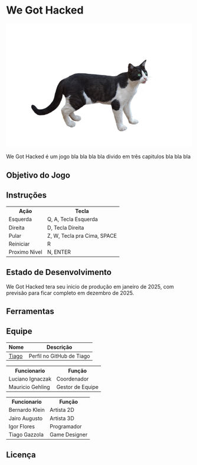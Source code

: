 # We Got Hacked
![menu](https://raw.githubusercontent.com/AtomicRocketEntertainment/We-Got-Hacked/refs/heads/main/ImagemTeste.png)


We Got Hacked é um jogo bla bla bla bla divido em três capitulos bla bla bla

Objetivo do Jogo
-------


Instruções
-------
<table>
  <tr>
    <th>Ação</th><th>Tecla</th>
  </tr>
  <tr>
    <td>Esquerda</td><td>Q, A, Tecla Esquerda</td>
  </tr>
  <tr>
    <td>Direita</td><td>D, Tecla Direita</td>
  </tr>
  <tr>
    <td>Pular</td><td>Z, W, Tecla pra Cima, SPACE</td>
  </tr>
  <tr>
    <td>Reiniciar</td><td>R</td>
  </tr>
  <tr>
    <td>Proximo Nivel</td><td>N, ENTER</td>
  </tr>
</table>

Estado de Desenvolvimento
-------
We Got Hacked tera seu inicio de produção em janeiro de 2025, com previsão para ficar completo em dezembro de 2025.

Ferramentas 
-------

Equipe
-------
| Nome        | Descrição               |
|-------------|-------------------------|
| [Tiago](https://github.com/tiago) | Perfil no GitHub de Tiago |


<table>
  <tr>
    <th>Funcionario</th><th>Função</th>
  </tr>
  <tr>
    <td>Luciano Ignaczak</td><td> Coordenador </td>
  </tr>
  <tr>
    <td>Mauricio Gehling</td><td> Gestor de Equipe</td>
  </tr>
</table>

<table>
  <tr>
    <th>Funcionario</th><th>Função</th>
  </tr>
  <tr>
    <td>Bernardo Klein</td><td> Artista 2D </td>
  </tr>
  <tr>
    <td>Jairo Augusto</td><td> Artista 3D </td>
  </tr>
  <tr>
    <td>Igor Flores</td><td> Programador </td>
  </tr>
  <tr>
    <td>Tiago Gazzola</td><td> Game Designer </td>
  </tr>
</table>

Licença 
-------
